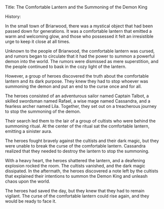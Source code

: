 Title: The Comfortable Lantern and the Summoning of the Demon King

History:

In the small town of Briarwood, there was a mystical object that had been passed down for generations. It was a comfortable lantern that emitted a warm and welcoming glow, and those who possessed it felt an irresistible urge to keep it close at all times.

Unknown to the people of Briarwood, the comfortable lantern was cursed, and rumors began to circulate that it had the power to summon a powerful demon into the world. The rumors were dismissed as mere superstition, and the people continued to bask in the cozy light of the lantern.

However, a group of heroes discovered the truth about the comfortable lantern and its dark purpose. They knew they had to stop whoever was summoning the demon and put an end to the curse once and for all.

The heroes consisted of an adventurous sailor named Captain Talbot, a skilled swordsman named Rafael, a wise mage named Cassandra, and a fearless archer named Lila. Together, they set out on a treacherous journey to stop the summoning of the demon.

Their search led them to the lair of a group of cultists who were behind the summoning ritual. At the center of the ritual sat the comfortable lantern, emitting a sinister aura.

The heroes fought bravely against the cultists and their dark magic, but they were unable to break the curse of the comfortable lantern. Cassandra realized that they needed to destroy the lantern to stop the summoning.

With a heavy heart, the heroes shattered the lantern, and a deafening explosion rocked the room. The cultists vanished, and the dark magic dissipated. In the aftermath, the heroes discovered a note left by the cultists that explained their intentions to summon the Demon King and unleash chaos upon the world.

The heroes had saved the day, but they knew that they had to remain vigilant. The curse of the comfortable lantern could rise again, and they would be ready to face it.
